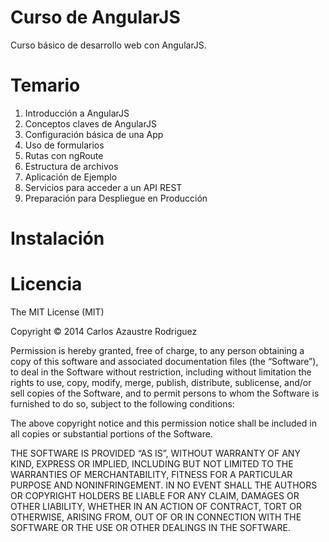 # Curso de AngularJS

Curso básico de desarrollo web con AngularJS.

# Temario

1. Introducción a AngularJS
2. Conceptos claves de AngularJS
3. Configuración básica de una App
4. Uso de formularios
5. Rutas con ngRoute
6. Estructura de archivos
7. Aplicación de Ejemplo
8. Servicios para acceder a un API REST
9. Preparación para Despliegue en Producción

# Instalación



# Licencia
The MIT License (MIT)

Copyright © 2014 Carlos Azaustre Rodriguez

Permission is hereby granted, free of charge, to any person obtaining a copy of this software and associated documentation files (the “Software”), to deal in the Software without restriction, including without limitation the rights to use, copy, modify, merge, publish, distribute, sublicense, and/or sell copies of the Software, and to permit persons to whom the Software is furnished to do so, subject to the following conditions:

The above copyright notice and this permission notice shall be included in all copies or substantial portions of the Software.

THE SOFTWARE IS PROVIDED “AS IS”, WITHOUT WARRANTY OF ANY KIND, EXPRESS OR IMPLIED, INCLUDING BUT NOT LIMITED TO THE WARRANTIES OF MERCHANTABILITY, FITNESS FOR A PARTICULAR PURPOSE AND NONINFRINGEMENT. IN NO EVENT SHALL THE AUTHORS OR COPYRIGHT HOLDERS BE LIABLE FOR ANY CLAIM, DAMAGES OR OTHER LIABILITY, WHETHER IN AN ACTION OF CONTRACT, TORT OR OTHERWISE, ARISING FROM, OUT OF OR IN CONNECTION WITH THE SOFTWARE OR THE USE OR OTHER DEALINGS IN THE SOFTWARE.
